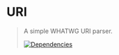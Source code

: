 # URI

>A simple WHATWG URI parser.
>
>[![Dependencies][david-image]][david-url]

[david-image]: http://img.shields.io/david/dev/nuintun/uri.svg?style=flat-square
[david-url]: https://david-dm.org/nuintun/uri?type=dev
